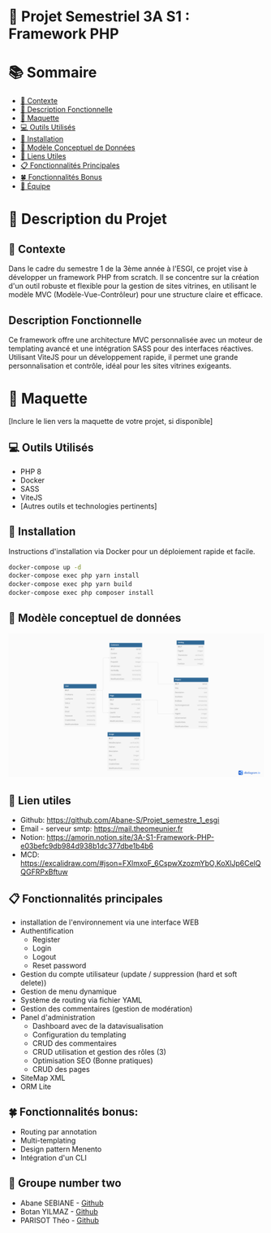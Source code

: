 # 📓 Projet Semestriel 3A S1 : Framework PHP

# 📚 Sommaire

- [📝 Contexte](#-contexte)
- [📑 Description Fonctionnelle](#-description-fonctionnelle)
- [📕 Maquette](#-maquette)
- [💻 Outils Utilisés](#-outils-utilisés)
- [💾 Installation](#-installation)
- [📃 Modèle Conceptuel de Données](#-modèle-conceptuel-de-données)
- [📌 Liens Utiles](#-liens-utiles)
- [📋 Fonctionnalités Principales](#-fonctionnalités-principales)
- [🍀 Fonctionnalités Bonus](#-fonctionnalités-bonus)
- [👤 Équipe](#-équipe)

# 📑 Description du Projet

## 📝 Contexte

Dans le cadre du semestre 1 de la 3ème année à l'ESGI, ce projet vise à développer un framework PHP from scratch. Il se concentre sur la création d'un outil robuste et flexible pour la gestion de sites vitrines, en utilisant le modèle MVC (Modèle-Vue-Contrôleur) pour une structure claire et efficace.

## Description Fonctionnelle

Ce framework offre une architecture MVC personnalisée avec un moteur de templating avancé et une intégration SASS pour des interfaces réactives. Utilisant ViteJS pour un développement rapide, il permet une grande personnalisation et contrôle, idéal pour les sites vitrines exigeants.

# 📕 Maquette

[Inclure le lien vers la maquette de votre projet, si disponible]

## 💻 Outils Utilisés

- PHP 8
- Docker
- SASS
- ViteJS
- [Autres outils et technologies pertinents]

## 💾 Installation

Instructions d'installation via Docker pour un déploiement rapide et facile.

````bash
docker-compose up -d
docker-compose exec php yarn install
docker-compose exec php yarn build
docker-compose exec php composer install
````

## 📃 Modèle conceptuel de données

![MCD](./Documents/mcd/MCD_v03.jpeg)

## 📌 Lien utiles

- Github: https://github.com/Abane-S/Projet_semestre_1_esgi
- Email - serveur smtp: https://mail.theomeunier.fr
- Notion: https://amorin.notion.site/3A-S1-Framework-PHP-e03befc9db984d938b1dc377dbe1b4b6
- MCD: https://excalidraw.com/#json=FXlmxoF_6CspwXzozmYbO,KoXlJp6CelQQGFRPxBftuw

## 📋 Fonctionnalités principales

- installation de l'environnement via une interface WEB
- Authentification
    - Register
    - Login
    - Logout
    - Reset password
- Gestion du compte utilisateur (update / suppression (hard et soft delete))
- Gestion de menu dynamique
- Système de routing via fichier YAML
- Gestion des commentaires (gestion de modération)
- Panel d'administration
    - Dashboard avec de la datavisualisation
    - Configuration du templating
    - CRUD des commentaires
    - CRUD utilisation et gestion des rôles (3)
    - Optimisation SEO (Bonne pratiques)
    - CRUD des pages
- SiteMap XML
- ORM Lite

## 🍀 Fonctionnalités bonus:

- Routing par annotation
- Multi-templating
- Design pattern Menento
- Intégration d'un CLI

## 👤 Groupe number two

- Abane SEBIANE - [Github](https://github.com/Abane-S)
- Botan YILMAZ - [Github](https://github.com/TheoPARISOT)
- PARISOT Théo - [Github](https://github.com/BotanESGI)